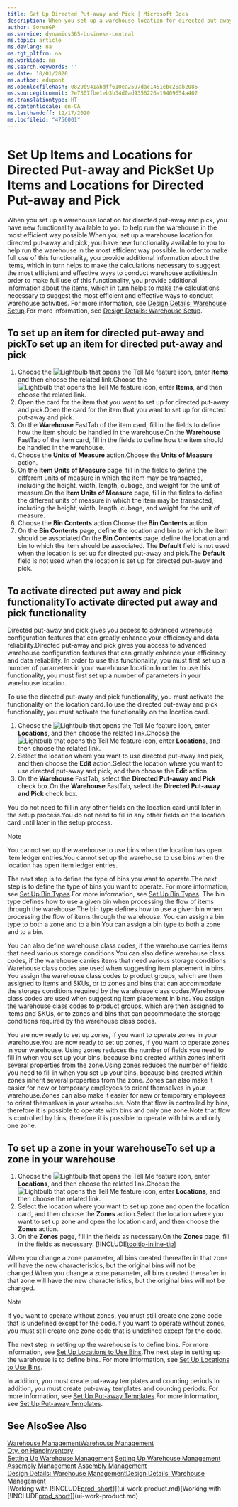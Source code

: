 ```yaml
---
title: Set Up Directed Put-away and Pick | Microsoft Docs
description: When you set up a warehouse location for directed put-away and pick, you have new functionality available to you to help run the warehouse in the most efficient way possible.
author: SorenGP
ms.service: dynamics365-business-central
ms.topic: article
ms.devlang: na
ms.tgt_pltfrm: na
ms.workload: na
ms.search.keywords: ''
ms.date: 10/01/2020
ms.author: edupont
ms.openlocfilehash: 0829b941abdff610ea2597dac1451ebc28ab2086
ms.sourcegitcommit: 2e7307fbe1eb3b34d0ad9356226a19409054a402
ms.translationtype: HT
ms.contentlocale: en-CA
ms.lasthandoff: 12/17/2020
ms.locfileid: "4756001"
---
```

# <a name="set-up-items-and-locations-for-directed-put-away-and-pick"></a><span data-ttu-id="490c3-103">Set Up Items and Locations for Directed Put-away and Pick</span><span class="sxs-lookup"><span data-stu-id="490c3-103">Set Up Items and Locations for Directed Put-away and Pick</span></span>
<span data-ttu-id="490c3-104">When you set up a warehouse location for directed put-away and pick, you have new functionality available to you to help run the warehouse in the most efficient way possible.</span><span class="sxs-lookup"><span data-stu-id="490c3-104">When you set up a warehouse location for directed put-away and pick, you have new functionality available to you to help run the warehouse in the most efficient way possible.</span></span> <span data-ttu-id="490c3-105">In order to make full use of this functionality, you provide additional information about the items, which in turn helps to make the calculations necessary to suggest the most efficient and effective ways to conduct warehouse activities.</span><span class="sxs-lookup"><span data-stu-id="490c3-105">In order to make full use of this functionality, you provide additional information about the items, which in turn helps to make the calculations necessary to suggest the most efficient and effective ways to conduct warehouse activities.</span></span> <span data-ttu-id="490c3-106">For more information, see [Design Details: Warehouse Setup](design-details-warehouse-setup.md).</span><span class="sxs-lookup"><span data-stu-id="490c3-106">For more information, see [Design Details: Warehouse Setup](design-details-warehouse-setup.md).</span></span>

## <a name="to-set-up-an-item-for-directed-put-away-and-pick"></a><span data-ttu-id="490c3-107">To set up an item for directed put-away and pick</span><span class="sxs-lookup"><span data-stu-id="490c3-107">To set up an item for directed put-away and pick</span></span>  
1.  <span data-ttu-id="490c3-108">Choose the ![Lightbulb that opens the Tell Me feature](media/ui-search/search_small.png "Tell me what you want to do") icon, enter **Items**, and then choose the related link.</span><span class="sxs-lookup"><span data-stu-id="490c3-108">Choose the ![Lightbulb that opens the Tell Me feature](media/ui-search/search_small.png "Tell me what you want to do") icon, enter **Items**, and then choose the related link.</span></span>  
2.  <span data-ttu-id="490c3-109">Open the card for the item that you want to set up for directed put-away and pick.</span><span class="sxs-lookup"><span data-stu-id="490c3-109">Open the card for the item that you want to set up for directed put-away and pick.</span></span>
3. <span data-ttu-id="490c3-110">On the **Warehouse** FastTab of the item card, fill in the fields to define how the item should be handled in the warehouse.</span><span class="sxs-lookup"><span data-stu-id="490c3-110">On the **Warehouse** FastTab of the item card, fill in the fields to define how the item should be handled in the warehouse.</span></span>  
4.  <span data-ttu-id="490c3-111">Choose the **Units of Measure** action.</span><span class="sxs-lookup"><span data-stu-id="490c3-111">Choose the **Units of Measure** action.</span></span>
5. <span data-ttu-id="490c3-112">On the **Item Units of Measure** page, fill in the fields to define the different units of measure in which the item may be transacted, including the height, width, length, cubage, and weight for the unit of measure.</span><span class="sxs-lookup"><span data-stu-id="490c3-112">On the **Item Units of Measure** page, fill in the fields to define the different units of measure in which the item may be transacted, including the height, width, length, cubage, and weight for the unit of measure.</span></span>
6. <span data-ttu-id="490c3-113">Choose the **Bin Contents** action.</span><span class="sxs-lookup"><span data-stu-id="490c3-113">Choose the **Bin Contents** action.</span></span>
7. <span data-ttu-id="490c3-114">On the **Bin Contents** page, define the location and bin to which the item should be associated.</span><span class="sxs-lookup"><span data-stu-id="490c3-114">On the **Bin Contents** page, define the location and bin to which the item should be associated.</span></span> <span data-ttu-id="490c3-115">The **Default** field is not used when the location is set up for directed put-away and pick.</span><span class="sxs-lookup"><span data-stu-id="490c3-115">The **Default** field is not used when the location is set up for directed put-away and pick.</span></span>  

## <a name="to-activate-directed-put-away-and-pick-functionality"></a><span data-ttu-id="490c3-116">To activate directed put away and pick functionality</span><span class="sxs-lookup"><span data-stu-id="490c3-116">To activate directed put away and pick functionality</span></span>  
<span data-ttu-id="490c3-117">Directed put-away and pick gives you access to advanced warehouse configuration features that can greatly enhance your efficiency and data reliability.</span><span class="sxs-lookup"><span data-stu-id="490c3-117">Directed put-away and pick gives you access to advanced warehouse configuration features that can greatly enhance your efficiency and data reliability.</span></span> <span data-ttu-id="490c3-118">In order to use this functionality, you must first set up a number of parameters in your warehouse location.</span><span class="sxs-lookup"><span data-stu-id="490c3-118">In order to use this functionality, you must first set up a number of parameters in your warehouse location.</span></span>  

<span data-ttu-id="490c3-119">To use the directed put-away and pick functionality, you must activate the functionality on the location card.</span><span class="sxs-lookup"><span data-stu-id="490c3-119">To use the directed put-away and pick functionality, you must activate the functionality on the location card.</span></span>    
1.  <span data-ttu-id="490c3-120">Choose the ![Lightbulb that opens the Tell Me feature](media/ui-search/search_small.png "Tell me what you want to do") icon, enter **Locations**, and then choose the related link.</span><span class="sxs-lookup"><span data-stu-id="490c3-120">Choose the ![Lightbulb that opens the Tell Me feature](media/ui-search/search_small.png "Tell me what you want to do") icon, enter **Locations**, and then choose the related link.</span></span>  
2.  <span data-ttu-id="490c3-121">Select the location where you want to use directed put-away and pick, and then choose the **Edit** action.</span><span class="sxs-lookup"><span data-stu-id="490c3-121">Select the location where you want to use directed put-away and pick, and then choose the **Edit** action.</span></span>  
3.  <span data-ttu-id="490c3-122">On the **Warehouse** FastTab, select the **Directed Put-away and Pick** check box.</span><span class="sxs-lookup"><span data-stu-id="490c3-122">On the **Warehouse** FastTab, select the **Directed Put-away and Pick** check box.</span></span>  

<span data-ttu-id="490c3-123">You do not need to fill in any other fields on the location card until later in the setup process.</span><span class="sxs-lookup"><span data-stu-id="490c3-123">You do not need to fill in any other fields on the location card until later in the setup process.</span></span>  

> [!NOTE]  
>  <span data-ttu-id="490c3-124">You cannot set up the warehouse to use bins when the location has open item ledger entries.</span><span class="sxs-lookup"><span data-stu-id="490c3-124">You cannot set up the warehouse to use bins when the location has open item ledger entries.</span></span>  

<span data-ttu-id="490c3-125">The next step is to define the type of bins you want to operate.</span><span class="sxs-lookup"><span data-stu-id="490c3-125">The next step is to define the type of bins you want to operate.</span></span> <span data-ttu-id="490c3-126">For more information, see [Set Up Bin Types](warehouse-how-to-set-up-bin-types.md).</span><span class="sxs-lookup"><span data-stu-id="490c3-126">For more information, see [Set Up Bin Types](warehouse-how-to-set-up-bin-types.md).</span></span> <span data-ttu-id="490c3-127">The bin type defines how to use a given bin when processing the flow of items through the warehouse.</span><span class="sxs-lookup"><span data-stu-id="490c3-127">The bin type defines how to use a given bin when processing the flow of items through the warehouse.</span></span> <span data-ttu-id="490c3-128">You can assign a bin type to both a zone and to a bin.</span><span class="sxs-lookup"><span data-stu-id="490c3-128">You can assign a bin type to both a zone and to a bin.</span></span>  

<span data-ttu-id="490c3-129">You can also define warehouse class codes, if the warehouse carries items that need various storage conditions.</span><span class="sxs-lookup"><span data-stu-id="490c3-129">You can also define warehouse class codes, if the warehouse carries items that need various storage conditions.</span></span> <span data-ttu-id="490c3-130">Warehouse class codes are used when suggesting item placement in bins. You assign the warehouse class codes to product groups, which are then assigned to items and SKUs, or to zones and bins that can accommodate the storage conditions required by the warehouse class codes.</span><span class="sxs-lookup"><span data-stu-id="490c3-130">Warehouse class codes are used when suggesting item placement in bins. You assign the warehouse class codes to product groups, which are then assigned to items and SKUs, or to zones and bins that can accommodate the storage conditions required by the warehouse class codes.</span></span>  

<span data-ttu-id="490c3-131">You are now ready to set up zones, if you want to operate zones in your warehouse.</span><span class="sxs-lookup"><span data-stu-id="490c3-131">You are now ready to set up zones, if you want to operate zones in your warehouse.</span></span> <span data-ttu-id="490c3-132">Using zones reduces the number of fields you need to fill in when you set up your bins, because bins created within zones inherit several properties from the zone.</span><span class="sxs-lookup"><span data-stu-id="490c3-132">Using zones reduces the number of fields you need to fill in when you set up your bins, because bins created within zones inherit several properties from the zone.</span></span> <span data-ttu-id="490c3-133">Zones can also make it easier for new or temporary employees to orient themselves in your warehouse.</span><span class="sxs-lookup"><span data-stu-id="490c3-133">Zones can also make it easier for new or temporary employees to orient themselves in your warehouse.</span></span> <span data-ttu-id="490c3-134">Note that flow is controlled by bins, therefore it is possible to operate with bins and only one zone.</span><span class="sxs-lookup"><span data-stu-id="490c3-134">Note that flow is controlled by bins, therefore it is possible to operate with bins and only one zone.</span></span>  

## <a name="to-set-up-a-zone-in-your-warehouse"></a><span data-ttu-id="490c3-135">To set up a zone in your warehouse</span><span class="sxs-lookup"><span data-stu-id="490c3-135">To set up a zone in your warehouse</span></span>  
1.  <span data-ttu-id="490c3-136">Choose the ![Lightbulb that opens the Tell Me feature](media/ui-search/search_small.png "Tell me what you want to do") icon, enter **Locations**, and then choose the related link.</span><span class="sxs-lookup"><span data-stu-id="490c3-136">Choose the ![Lightbulb that opens the Tell Me feature](media/ui-search/search_small.png "Tell me what you want to do") icon, enter **Locations**, and then choose the related link.</span></span>  
2.  <span data-ttu-id="490c3-137">Select the location where you want to set up zone and open the location card, and then choose the **Zones** action.</span><span class="sxs-lookup"><span data-stu-id="490c3-137">Select the location where you want to set up zone and open the location card, and then choose the **Zones** action.</span></span>  
3.  <span data-ttu-id="490c3-138">On the **Zones** page, fill in the fields as necessary.</span><span class="sxs-lookup"><span data-stu-id="490c3-138">On the **Zones** page, fill in the fields as necessary.</span></span> [!INCLUDE[tooltip-inline-tip](includes/tooltip-inline-tip_md.md)]  

<span data-ttu-id="490c3-139">When you change a zone parameter, all bins created thereafter in that zone will have the new characteristics, but the original bins will not be changed.</span><span class="sxs-lookup"><span data-stu-id="490c3-139">When you change a zone parameter, all bins created thereafter in that zone will have the new characteristics, but the original bins will not be changed.</span></span>  

> [!NOTE]  
>  <span data-ttu-id="490c3-140">If you want to operate without zones, you must still create one zone code that is undefined except for the code.</span><span class="sxs-lookup"><span data-stu-id="490c3-140">If you want to operate without zones, you must still create one zone code that is undefined except for the code.</span></span>  

<span data-ttu-id="490c3-141">The next step in setting up the warehouse is to define bins. For more information, see [Set Up Locations to Use Bins](warehouse-how-to-set-up-locations-to-use-bins.md).</span><span class="sxs-lookup"><span data-stu-id="490c3-141">The next step in setting up the warehouse is to define bins. For more information, see [Set Up Locations to Use Bins](warehouse-how-to-set-up-locations-to-use-bins.md).</span></span>  

<span data-ttu-id="490c3-142">In addition, you must create put-away templates and counting periods.</span><span class="sxs-lookup"><span data-stu-id="490c3-142">In addition, you must create put-away templates and counting periods.</span></span> <span data-ttu-id="490c3-143">For more information, see [Set Up Put-away Templates](warehouse-how-to-set-up-put-away-templates.md).</span><span class="sxs-lookup"><span data-stu-id="490c3-143">For more information, see [Set Up Put-away Templates](warehouse-how-to-set-up-put-away-templates.md).</span></span>  

## <a name="see-also"></a><span data-ttu-id="490c3-144">See Also</span><span class="sxs-lookup"><span data-stu-id="490c3-144">See Also</span></span>  
[<span data-ttu-id="490c3-145">Warehouse Management</span><span class="sxs-lookup"><span data-stu-id="490c3-145">Warehouse Management</span></span>](warehouse-manage-warehouse.md)  
[<span data-ttu-id="490c3-146">Qty. on Hand</span><span class="sxs-lookup"><span data-stu-id="490c3-146">Inventory</span></span>](inventory-manage-inventory.md)  
<span data-ttu-id="490c3-147">[Setting Up Warehouse Management](warehouse-setup-warehouse.md)   </span><span class="sxs-lookup"><span data-stu-id="490c3-147">[Setting Up Warehouse Management](warehouse-setup-warehouse.md)   </span></span>  
<span data-ttu-id="490c3-148">[Assembly Management](assembly-assemble-items.md)  </span><span class="sxs-lookup"><span data-stu-id="490c3-148">[Assembly Management](assembly-assemble-items.md)  </span></span>  
[<span data-ttu-id="490c3-149">Design Details: Warehouse Management</span><span class="sxs-lookup"><span data-stu-id="490c3-149">Design Details: Warehouse Management</span></span>](design-details-warehouse-management.md)  
<span data-ttu-id="490c3-150">[Working with [!INCLUDE[prod_short](includes/prod_short.md)]](ui-work-product.md)</span><span class="sxs-lookup"><span data-stu-id="490c3-150">[Working with [!INCLUDE[prod_short](includes/prod_short.md)]](ui-work-product.md)</span></span>  
